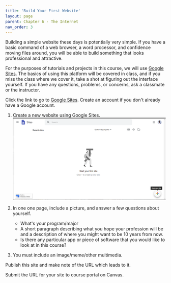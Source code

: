 ```yaml
--- 
title: 'Build Your First Website'
layout: page
parent: Chapter 6 - The Internet
nav_order: 3
---
```


Building a simple website these days is potentially very simple. If you have a basic command of a web browser, a word processor, and confidence moving files around, you will be able to build something that looks professional and attractive.

For the purposes of tutorials and projects in this course, we will use [Google Sites](https://sites.google.com/). The basics of using this platform will be covered in class, and if you miss the class where we cover it, take a shot at figuring out the interface yourself. If you have any questions, problems, or concerns, ask a classmate or the instructor.

Click the link to go to [Google Sites](https://sites.google.com). Create an account if you don't already have a Google account.

1. Create a new website using Google Sites.
    ![Google Sites](images/sites1.png)
3. In one one page, include a picture, and answer a few questions about yourself.

   * What's your program/major
   * A short paragraph describing what you hope your profession will be and a description of where you might want to be 10 years from now.
   * Is there any particular app or piece of software that you would like to look at in this course?

4. You must include an image/meme/other multimedia.

Publish this site and make note of the URL which leads to it.

Submit the URL for your site to course portal on Canvas.
